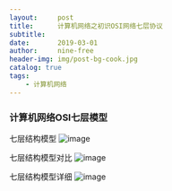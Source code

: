 ```yaml
---
layout:     post
title:      计算机网络之初识OSI网络七层协议
subtitle:   
date:       2019-03-01
author:     nine-free
header-img: img/post-bg-cook.jpg
catalog: true
tags:
    - 计算机网络
---
```

### 计算机网络OSI七层模型

七层结构模型
![image](https://nine-free.github.io/img/network-ois-7-simple.png)

七层结构模型对比
![image](https://nine-free.github.io/img/network-osi-7-compare.png)

七层结构模型详细
![image](https://nine-free.github.io/img/network-osi-7.png) 